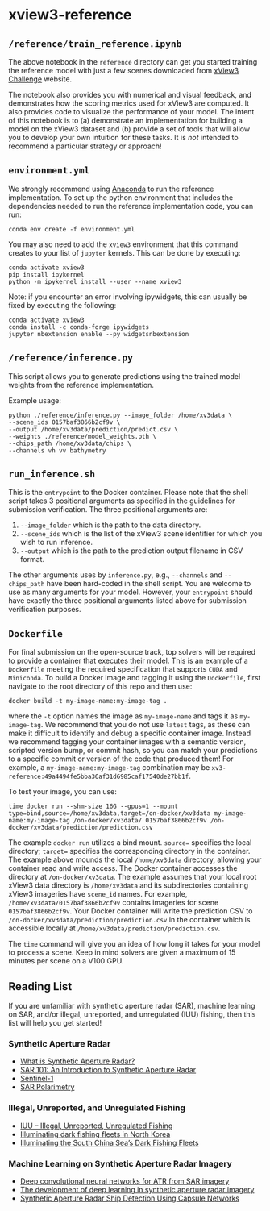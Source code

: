 # xview3-reference

## `/reference/train_reference.ipynb`
The above notebook in the `reference` directory can get you started training the reference model with just a few scenes downloaded from [xView3 Challenge](https://iuu.xview.us/) website.

The notebook also provides you with numerical and visual feedback, and demonstrates how the scoring metrics used for xView3 are computed.  It also provides code to visualize the performance of your model. The intent of this notebook is to (a) demonstrate an implementation for building a model on the xView3 dataset and (b) provide a set of tools that will allow you to develop your own intuition for these tasks.  It is *not* intended to recommend a particular strategy or approach!

## `environment.yml`
We strongly recommend using [Anaconda](https://www.anaconda.com/products/individual) to run the reference implementation.  To set up the python environment that includes the dependencies needed to run the reference implementation code, you can run:

```
conda env create -f environment.yml
```

You may also need to add the `xview3` environment that this command creates to your list of `jupyter` kernels.  This can be done by executing:

```
conda activate xview3
pip install ipykernel
python -m ipykernel install --user --name xview3
```

Note: if you encounter an error involving ipywidgets, this can usually be fixed by executing the following:

```
conda activate xview3
conda install -c conda-forge ipywidgets
jupyter nbextension enable --py widgetsnbextension
```


## `/reference/inference.py`
This script allows you to generate predictions using the trained model weights from the reference implementation.

Example usage:
```
python ./reference/inference.py --image_folder /home/xv3data \
--scene_ids 0157baf3866b2cf9v \
--output /home/xv3data/prediction/predict.csv \
--weights ./reference/model_weights.pth \
--chips_path /home/xv3data/chips \
--channels vh vv bathymetry
```


## `run_inference.sh`
This is the `entrypoint` to the Docker container. Please note that the shell script takes 3 positional arguments as specified in the guidelines for submission verification. The three positional arguments are:
1. `--image_folder` which is the path to the data directory.
2. `--scene_ids` which is the list of the xView3 scene identifier for which you wish to run inference.
3. `--output` which is the path to the prediction output filename in CSV format.

The other arguments uses by `inference.py`, e.g., `--channels` and `--chips_path` have been hard-coded in the shell script. You are welcome to use as many arguments for your model. However, your `entrypoint` should have exactly the three positional arguments listed above for submission verification purposes.


## `Dockerfile`
For final submission on the open-source track, top solvers will be required to provide a container that executes their model. This is an example of a `Dockerfile` meeting the required specification that supports `CUDA` and `Miniconda`. To build a Docker image and tagging it using the `Dockerfile`, first navigate to the root directory of this repo and then use:
```
docker build -t my-image-name:my-image-tag .
```
where the `-t` option names the image as `my-image-name` and tags it as `my-image-tag`. We recommend that you do not use `latest` tags, as these can make it difficult to identify and debug a specific container image. Instead we recommend tagging your container images with a semantic version, scripted version bump, or commit hash, so you can match your predictions to a specific commit or version of the code that produced them! For example, a `my-image-name:my-image-tag` combination may be `xv3-reference:49a4494fe5bba36af31d6985caf17540de27bb1f`.

To test your image, you can use:
```
time docker run --shm-size 16G --gpus=1 --mount type=bind,source=/home/xv3data,target=/on-docker/xv3data my-image-name:my-image-tag /on-docker/xv3data/ 0157baf3866b2cf9v /on-docker/xv3data/prediction/prediction.csv
```
The example `docker run` utilizes a bind mount. `source=` specifies the local directory; `target=` specifies the corresponding directory in the container. The example above mounds the local `/home/xv3data` directory, allowing your container read and write access. The Docker container accesses the directory at `/on-docker/xv3data`. The example assumes that your local root xView3 data directory is `/home/xv3data` and its subdirectories containing xView3 imageries have `scene_id` names. For example, `/home/xv3data/0157baf3866b2cf9v` contains imageries for scene `0157baf3866b2cf9v`. Your Docker container will write the prediction CSV to `/on-docker/xv3data/prediction/prediction.csv` in the container which is accessible locally at `/home/xv3data/prediction/prediction.csv`.

The `time` command will give you an idea of how long it takes for your model to process a scene. Keep in mind solvers are given a maximum of 15 minutes per scene on a V100 GPU.

## Reading List
If you are unfamiliar with synthetic aperture radar (SAR), machine learning on SAR, and/or illegal, unreported, and unregulated (IUU) fishing, then this list will help you get started!

### Synthetic Aperture Radar
* [What is Synthetic Aperture Radar?](https://earthdata.nasa.gov/learn/backgrounders/what-is-sar)
* [SAR 101: An Introduction to Synthetic Aperture Radar](https://www.capellaspace.com/sar-101-an-introduction-to-synthetic-aperture-radar/)
* [Sentinel-1](https://sentinel.esa.int/web/sentinel/missions/sentinel-1)
* [SAR Polarimetry](https://nisar.jpl.nasa.gov/mission/get-to-know-sar/polarimetry/)

### Illegal, Unreported, and Unregulated Fishing
* [IUU – Illegal, Unreported, Unregulated Fishing](https://globalfishingwatch.org/fisheries/iuu-illegal-unreported-unregulated-fishing/)
* [Illuminating dark fishing fleets in North Korea](https://advances.sciencemag.org/content/6/30/eabb1197)
* [Illuminating the South China Sea’s Dark Fishing Fleets](https://ocean.csis.org/spotlights/illuminating-the-south-china-seas-dark-fishing-fleets/)

### Machine Learning on Synthetic Aperture Radar Imagery
* [Deep convolutional neural networks for ATR from SAR imagery](https://spie.org/Publications/Proceedings/Paper/10.1117/12.2176558?SSO=1)
* [The development of deep learning in synthetic aperture radar imagery](https://ieeexplore.ieee.org/document/7958802)
* [Synthetic Aperture Radar Ship Detection Using Capsule Networks](https://ieeexplore.ieee.org/document/8517804)
